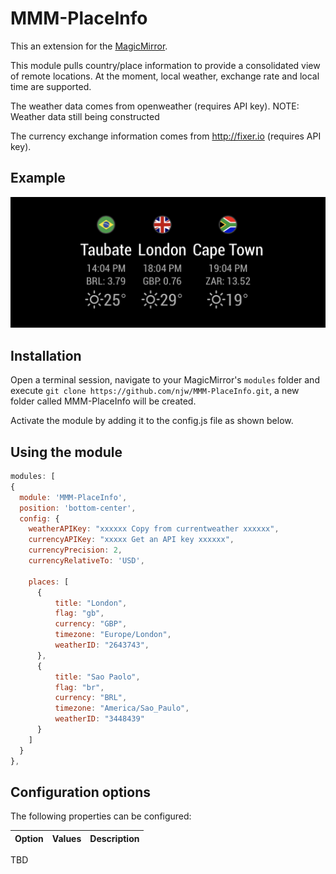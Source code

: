 # MMM-PlaceInfo
This an extension for the [MagicMirror](https://github.com/MichMich/MagicMirror).

This module pulls country/place information to provide a consolidated view
of remote locations. At the moment, local weather, exchange rate and local time
are supported.

The weather data comes from openweather (requires API key). 
NOTE: Weather data still being constructed

The currency exchange information comes from http://fixer.io (requires API key).

## Example

![Screenshot of MMM-PlaceInfo](screenshot.png)

## Installation
Open a terminal session, navigate to your MagicMirror's `modules` folder and execute `git clone https://github.com/njw/MMM-PlaceInfo.git`, a new folder called MMM-PlaceInfo will be created.

Activate the module by adding it to the config.js file as shown below.

## Using the module
````javascript
modules: [
{
  module: 'MMM-PlaceInfo',
  position: 'bottom-center',
  config: {
    weatherAPIKey: "xxxxxx Copy from currentweather xxxxxx",
    currencyAPIKey: "xxxxx Get an API key xxxxxx",
    currencyPrecision: 2,
    currencyRelativeTo: 'USD',
 
    places: [
      {
          title: "London",
          flag: "gb",
          currency: "GBP",
          timezone: "Europe/London",
          weatherID: "2643743",
      },
      {
          title: "Sao Paolo",
          flag: "br",
          currency: "BRL",
          timezone: "America/Sao_Paulo",
          weatherID: "3448439"
      }
    ]
  }
},
````

## Configuration options

The following properties can be configured:

| **Option** | **Values** | **Description** |
| --- | --- | --- |
TBD
